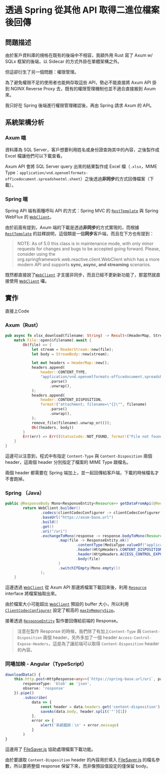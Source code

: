 # 透過 Spring 從其他 API 取得二進位檔案後回傳

## 問題描述
由於客戶資料庫的規格在既有的後端中不相容，我額外用 Rust 寫了 Axum w/ SQLx 框架的後端，以 Sidecar 的方式外掛在單體架構之外。

但這卻衍生了另一個問題：權限管理。

為了避免權限不足的使用者也能夠存取這些 API，勢必不能直接將 Axum API 掛到 NGINX Reverse Proxy 去，既有的權限管理機制也並不適合直接搬到 Axum 來。

我只好在 Spring 後端進行權限管理確認後，再由 Spring 請求 Axum 的 API。

## 系統架構分析
### Axum 端
資料庫為 SQL Server，客戶想要利用姓名或身份證查詢其中的內容，之後製作成 Excel 檔讓他們可以下載查看。

Axum API 會將 SQL Server query 出來的結果製作成 Excel 檔（`.xlsx`，MIME Type：`application/vnd.openxmlformats-officedocument.spreadsheetml.sheet`）之後透過**非同步**的方式回傳檔案（下載）。


### Spring 端
Spring API 端有兩種呼叫 API 的方式：Spring MVC 的 [`RestTemplate`](https://docs.spring.io/spring-framework/docs/current/javadoc-api/org/springframework/web/client/RestTemplate.html) 與 Spring WebFlux 的 [`WebClient`](https://docs.spring.io/spring-framework/docs/current/javadoc-api/org/springframework/web/reactive/function/client/WebClient.html)。

由於前面有提到，Axum 端的下載是透過**非同步**的方式實現的，而根據 [`RestTemplate`](https://docs.spring.io/spring-framework/docs/current/javadoc-api/org/springframework/web/client/RestTemplate.html) 的註釋說明，這個類是一個**同步**客戶端，而且在下方也有提到：
> NOTE: As of 5.0 this class is in maintenance mode, with only minor requests for changes and bugs to be accepted going forward. Please, consider using the org.springframework.web.reactive.client.WebClient which has a more modern API and supports **sync, async, and streaming** scenarios.

既然都直接說了[`WebClient`](https://docs.spring.io/spring-framework/docs/current/javadoc-api/org/springframework/web/reactive/function/client/WebClient.html) 才支援非同步，而且已經不更新新功能了，那當然就直接使用 [`WebClient`](https://docs.spring.io/spring-framework/docs/current/javadoc-api/org/springframework/web/reactive/function/client/WebClient.html) 囉。

## 實作

直接上Code

### Axum（Rust）

```rust
pub async fn xlsx_download(filename: String) -> Result<(HeaderMap, StreamBody<ReaderStream<File>>), (StatusCode, String)> {
    match File::open(&filename).await {
        Ok(file) => {
            let stream = ReaderStream::new(file);
            let body = StreamBody::new(stream);

            let mut headers = HeaderMap::new();
            headers.append(
                header::CONTENT_TYPE,
                "application/vnd.openxmlformats-officedocument.spreadsheetml.sheet"
                    .parse()
                    .unwrap(),
            );
            headers.append(
                header::CONTENT_DISPOSITION,
                format!("attachment; filename=\"{}\"", filename)
                    .parse()
                    .unwrap(),
            );
            remove_file(filename).unwrap_or(());
            Ok((headers, body))
        }
        Err(err) => Err((StatusCode::NOT_FOUND, format!("File not found: {}", err))),
    }
}
```
這邊可以注意到，程式中有指定 `Content-Type` 與 `Content-Disposition` 兩個 header，這兩個 header 分別指定了檔案的 MIME Type 跟檔名。

兩個 header 都需要在 Spring 端加上，並一起回傳給客戶端，下載的時候檔名才不會跑掉。

### Spring （Java）

```java
public @ResponseBody Mono<ResponseEntity<Resource>> getDataFromApi(@RequestBody OldDataRequest request) {
        return WebClient.builder()
                .codecs(clientCodecConfigurer -> clientCodecConfigurer.defaultCodecs().maxInMemorySize(50 * 1024 * 1024))
                .baseUrl("https://axum-base.url")
                .build()
                .get()
                .uri("/uri")
                .exchangeToMono(response -> response.bodyToMono(Resource.class)
                        .map(file -> ResponseEntity.ok()
                                .contentType(MediaType.valueOf("application/vnd.openxmlformats-officedocument.spreadsheetml.sheet"))
                                .header(HttpHeaders.CONTENT_DISPOSITION, response.headers().asHttpHeaders().getContentDisposition().toString())
                                .header(HttpHeaders.ACCESS_CONTROL_EXPOSE_HEADERS, HttpHeaders.CONTENT_DISPOSITION)
                                .body(file)
                        )
                        .switchIfEmpty(Mono.empty())
                );
    }
```
這邊透過 [`WebClient`](https://docs.spring.io/spring-framework/docs/current/javadoc-api/org/springframework/web/reactive/function/client/WebClient.html) 從 Axum API 那邊將檔案下載回來後，利用 [`Resource`](https://docs.spring.io/spring-framework/docs/current/javadoc-api/org/springframework/core/io/Resource.html) interface 將檔案抽取出來。

由於檔案大小可能超出 [`WebClient`](https://docs.spring.io/spring-framework/docs/current/javadoc-api/org/springframework/web/reactive/function/client/WebClient.html) 預設的 buffer 大小，所以利用 [`ClientCodecConfigurer`](https://docs.spring.io/spring-framework/docs/current/javadoc-api/org/springframework/http/codec/ClientCodecConfigurer.html) 設定了較高的 [`maxInMemorySize`](https://docs.spring.io/spring-framework/docs/current/javadoc-api/org/springframework/http/codec/CodecConfigurer.DefaultCodecConfig.html#maxInMemorySize())。

接著透過 [`ResponseEntity`](https://docs.spring.io/spring-framework/docs/current/javadoc-api/org/springframework/http/ResponseEntity.html)  製作要回傳給前端的 Response。

> 注意在製作 Response 的時候，我們除了有加上`Content-Type` 與 `Content-Disposition` 兩個 header，另外多加了一個 header `Access-Control-Expose-Headers`，這是為了讓前端可以取得 `Content-Disposition` header 的內容。

### 同場加映 - Angular（TypeScript）

```typescript
downloadData() {
    this.http.post<HttpResponse<any>>(`https://spring-base.url/uri`, param, {
        responseType: 'blob' as 'json',
        observe: 'response'
    }).pipe()
        .subscribe(
            data => {
                const header = data.headers.get('content-disposition')
                saveAs(data.body, header.split('"')[1])
            },
            error => {
                alert('系統錯誤：\n' + error.message)
            }
        )
}
```

這邊用了 [FileSaver.js](https://www.npmjs.com/package/file-saver) 協助處理檔案下載功能。

由於要讀取 `Content-Disposition` header 的內容用於填入 [FileSaver.js](https://www.npmjs.com/package/file-saver) 的檔名參數，所以要將整個 response 保留下來，而非像預設值設定的僅保留 body。

